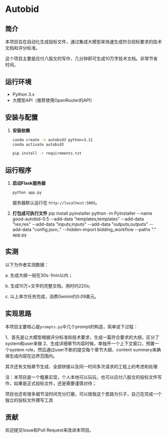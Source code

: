 # Autobid

## 简介

本项目旨在自动化生成投标文件，通过集成大模型来快速生成符合招标要求的技术文档和评分标准。

这个项目主要是应付八股文的写作，几分钟即可生成10万字技术文档。非常节省时间。




## 运行环境

- Python 3.x
- 大模型API（推荐使用OpenRouter的API）

## 安装与配置

1. **安装依赖**
   ```bash
   conda create -n autobid3 python=3.11
   conda activate autobid3
   ```

   ```bash
   pip install -r requirements.txt
   ```

## 运行程序

1. **启动Flask服务器**

   ```bash
   python app.py
   ```

   服务器默认运行在 `http://localhost:5005`。

3. **打包成可执行文件**
pip install pyinstaller
 python -m PyInstaller  --name good-autobid-0.5 --add-data "templates;templates" --add-data "res;res" --add-data "inputs;inputs" --add-data "outputs;outputs" --add-data "config.json;."  --hidden-import bidding_workflow --paths "."  app.py
 
## 实测

以下为作者实测数据：

a. 生成大纲一般在30s-1min以内；

b. 生成10万+文字的完整文档，用时约220s;

c. 以上单次任务完成，消费Gemini约0.09美元。

## 实现思路

本项目主要核心是`prompts.py`中几个prompt的构造，简单说下过程：

1、首先是让大模型根据评分标准和技术要求，生成一篇符合要求的大纲，区分了system和user来做
2、生成详细章节内容时候，单独开一个上下文窗口，预置一个system role，然后通过user不断的提交每个章节大纲、content summary来确保生成内容在边界范围内。

其次还有文档章节生成、全部拼接以及同一时间多次请求的工程上的考虑和处理

注：本项目是一个粗暴实现，个人本地可以玩玩，也可以应付八股文的投标文件写作，如果是正式投标文件，还是需要谨慎对待；

项目也还有很多细节没时间充分打磨，可以按我这个思路为引子，自己在完成一个独立的投标文件撰写工具

## 贡献

欢迎提交Issue和Pull Request来改进本项目。

